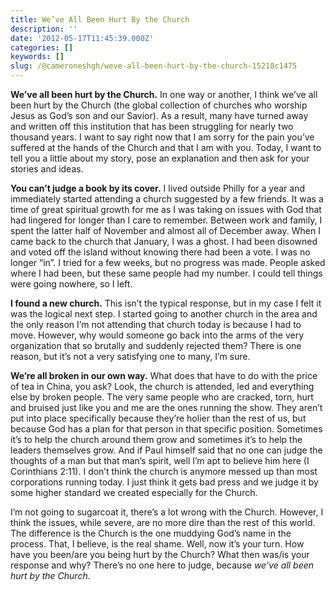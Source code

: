 ```yaml
---
title: We’ve All Been Hurt By the Church
description: ''
date: '2012-05-17T11:45:39.000Z'
categories: []
keywords: []
slug: /@cameroneshgh/weve-all-been-hurt-by-the-church-15218c1475
---
```


**We’ve all been hurt by the Church.** In one way or another, I think we’ve all been hurt by the Church (the global collection of churches who worship Jesus as God’s son and our Savior). As a result, many have turned away and written off this institution that has been struggling for nearly two thousand years. I want to say right now that I am sorry for the pain you’ve suffered at the hands of the Church and that I am with you. Today, I want to tell you a little about my story, pose an explanation and then ask for your stories and ideas.

**You can’t judge a book by its cover.** I lived outside Philly for a year and immediately started attending a church suggested by a few friends. It was a time of great spiritual growth for me as I was taking on issues with God that had lingered for longer than I care to remember. Between work and family, I spent the latter half of November and almost all of December away. When I came back to the church that January, I was a ghost. I had been disowned and voted off the island without knowing there had been a vote. I was no longer “in”. I tried for a few weeks, but no progress was made. People asked where I had been, but these same people had my number. I could tell things were going nowhere, so I left.

**I found a new church.** This isn’t the typical response, but in my case I felt it was the logical next step. I started going to another church in the area and the only reason I’m not attending that church today is because I had to move. However, why would someone go back into the arms of the very organization that so brutally and suddenly rejected them? There is one reason, but it’s not a very satisfying one to many, I’m sure.

**We’re all broken in our own way.** What does that have to do with the price of tea in China, you ask? Look, the church is attended, led and everything else by broken people. The very same people who are cracked, torn, hurt and bruised just like you and me are the ones running the show. They aren’t put into place specifically because they’re holier than the rest of us, but because God has a plan for that person in that specific position. Sometimes it’s to help the church around them grow and sometimes it’s to help the leaders themselves grow. And if Paul himself said that no one can judge the thoughts of a man but that man’s spirit, well I’m apt to believe him here (I Corinthians 2:11). I don’t think the church is anymore messed up than most corporations running today. I just think it gets bad press and we judge it by some higher standard we created especially for the Church.

I’m not going to sugarcoat it, there’s a lot wrong with the Church. However, I think the issues, while severe, are no more dire than the rest of this world. The difference is the Church is the one muddying God’s name in the process. That, I believe, is the real shame. Well, now it’s your turn. How have you been/are you being hurt by the Church? What then was/is your response and why? There’s no one here to judge, because _we’ve all been hurt by the Church_.